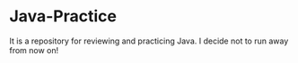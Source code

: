 # Java-Practice
It is a repository for reviewing and practicing Java. I decide not to run away from now on!
